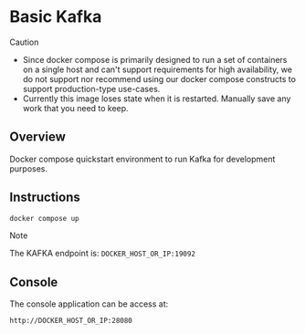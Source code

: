 # Basic Kafka

> [!CAUTION]
> - Since docker compose is primarily designed to run a set of containers on a single host and can't support requirements for high availability, we do not support nor recommend using our docker compose constructs to support production-type use-cases.
> - Currently this image loses state when it is restarted.  Manually save any work that you need to keep.

## Overview

Docker compose quickstart environment to run Kafka for development purposes.

## Instructions

```bash
docker compose up
```

> [!NOTE]
> The KAFKA endpoint is: `DOCKER_HOST_OR_IP:19092`

## Console

The console application can be access at:

`http://DOCKER_HOST_OR_IP:28080`
